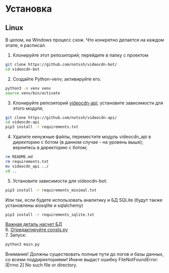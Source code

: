 # Установка

## Linux
В целом, на Windows процесс схож. Что конкретно делается на каждом этапе, я расписал.

1. Клонируйте этот репозиторий; перейдите в папку с проектом
```bash
git clone https://github.com/notssh/videocdn-bot/
cd videocdn-bot
```
2. Создайте Python-venv; активируйте его.
```bash
python3 -m venv venv
source venv/bin/activate
```
3. Клонируйте репозиторий [videocdn-api](https://github.com/notssh/videocdn-api/); установите зависимости для этого модуля;
```bash
git clone https://github.com/notssh/videocdn-api/
cd videocdn-api
pip3 install -r requirements.txt
```
4. Удалите ненужные файлы, переместите модуль videocdn_api в директорию с ботом (в данном случае - на уровень выше); вернитесь в директорию с ботом;
```bash
rm README.md
rm requirements.txt
mv videocdn_api ../
cd ..
```
5. Установите зависимости для videocdn-bot:
```bash
pip3 install -r requirements_minimal.txt
```
Или так, если будете использовать аналитику и БД SQLite (будут также установлены aiosqlite и sqlalchemy) 
```bash
pip3 install -r requirements_sqlite.txt
```
[Важная деталь насчет БД](https://github.com/notssh/videocdn-bot/blob/main/docs/db.md)  
6. [Отредактируйте consts.py](https://github.com/notssh/videocdn-bot/blob/main/docs/consts.md)  
7. Запуск:
```bash
python3 main.py
```

Внимание! Должны существовать полные пути до логов и базы данных, со всеми поддиректориями! Иначе выдаст ошибку FileNotFoundError: [Errno 2] No such file or directory.
